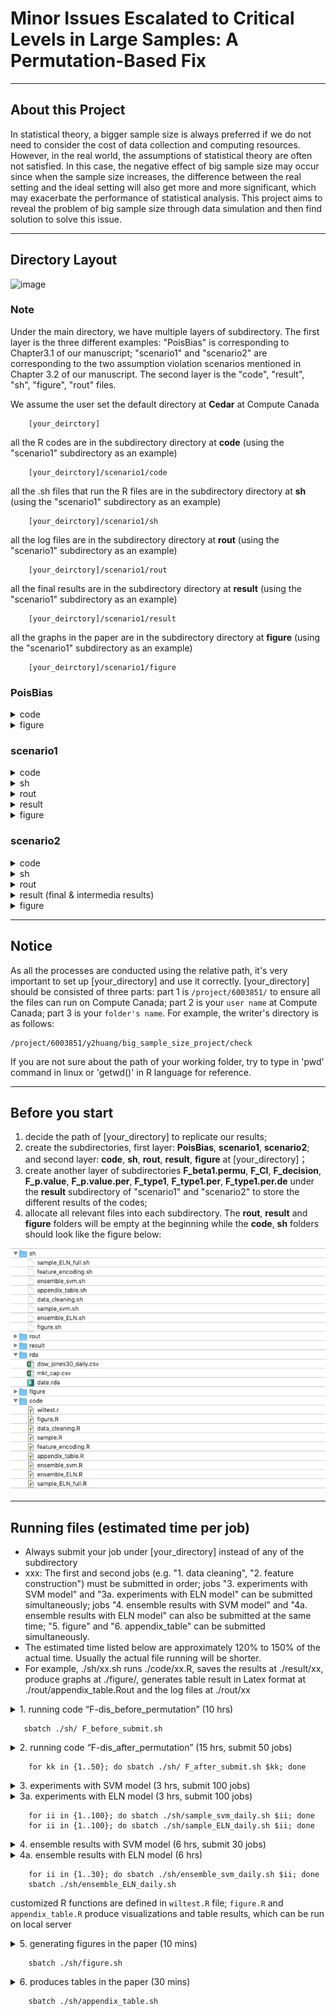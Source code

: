 # Minor Issues Escalated to Critical Levels in Large Samples: A Permutation-Based Fix
---

## About this Project
In statistical theory, a bigger sample size is always preferred if we do not need to consider the cost of data collection and computing resources. However, in the real world, the assumptions of statistical theory are often not satisfied. In this case, the negative effect of big sample size may occur since when the sample size increases, the difference between the real setting and the ideal setting will also get more and more significant, which may exacerbate the performance of statistical analysis. This project aims to reveal the problem of big sample size through data simulation and then find solution to solve this issue.

---
## Directory Layout
![image](https://github.com/ubcxzhang/bigDataIssue/blob/main/illustration_v1.png)

### Note
Under the main directory, we have multiple layers of subdirectory. The first layer is the three different examples: "PoisBias" is corresponding to Chapter3.1 of our manuscript; "scenario1" and "scenario2" are corresponding to the two assumption violation scenarios mentioned in Chapter 3.2 of our manuscript. The second layer is the "code", "result", "sh", "figure", "rout" files.

We assume the user set the default directory at **Cedar** at Compute Canada
~~~
    [your_deirctory]  
~~~
all the R codes are in the subdirectory directory at **code** (using the "scenario1" subdirectory as an example)
~~~
    [your_deirctory]/scenario1/code  
~~~
all the .sh files that run the R files are in the subdirectory directory at **sh** (using the "scenario1" subdirectory as an example)
~~~
    [your_deirctory]/scenario1/sh  
~~~
all the log files are in the subdirectory directory at **rout** (using the "scenario1" subdirectory as an example)
~~~
    [your_deirctory]/scenario1/rout  
~~~
all the final results are in the subdirectory directory at **result** (using the "scenario1" subdirectory as an example)
~~~
    [your_deirctory]/scenario1/result  
~~~
all the graphs in the paper are in the subdirectory directory at **figure** (using the "scenario1" subdirectory as an example)
~~~
    [your_deirctory]/scenario1/figure  
~~~

### PoisBias
<details><summary>code</summary>

    ├── code  
    │   └── PoisBias.R		    # code for Figure1				
</details>
<details><summary>figure</summary>

    ├── figure    	
    │ 	 └── Figure.1		    # Figure1 in manuscript
</details>

### scenario1
<details><summary>code</summary>

    ├──  code 
    │ 	 ├── F_possion_per_small.R		    # code for distribution misspecification scenario when sample size is from n[1] to n[50]
    │ 	 ├── F_possion_per_big.R 		# code for distribution misspecification scenario when sample size is from n[51] to n[60]
    │ 	 └── Figure2.R		           # code used for plotting Figure 2
</details>
<details><summary>sh</summary>

    ├──  sh
    │ 	 ├── F_submit_small.sh		# sh files     
    │ 	 └── F_submit_big.sh  
</details>
<details><summary>rout</summary>

    ├──  log files after submitting jobs
    │ 	 ├── F_possion_per_small.kk.Rout	    # log file for F_possion_per_small.sh for each sample size kk (kk=1,...,50)     
    │ 	 └── F_possion_per_big.kk.ss.Rout       # log file for F_possion_per_big.sh for each sample size kk (kk=51,...,60) and each experiment batch ss (ss=1,...,10)  
</details>
<details><summary>result</summary>
	    
    ├──  result 
    │ 	 ├── F_beta1.permu          # a file that stores the rda results of permutated beta1 values 
    │ 	 ├── F_CI		    # a file that stores the rda results of confidence interval
    │ 	 ├── F_decision		    # a file that stores the rda results of the decisions of the hypothesis tests
    │ 	 ├── F_p.value		    # a file that stores the rda results of p-values before permutation
    │ 	 ├── F_p.value.per          # a file that stores the rda results of p-values after permutation
    │ 	 ├── F_type1		    # a file that stores the rda results of type one error before permutation
    │ 	 ├── F_type1.per	    # a file that stores the rda results of type one error after permutation(using p-values to compute)
    │ 	 └── F_type1.per.de	    # a file that stores the rda results of type one error after permutation(using decisions to compute)
</details>
<details><summary>figure</summary>

    ├── figure   
    │ 	 └── Figure.2		    # Figure2 in manuscript					
</details>

### scenario2
<details><summary>code</summary>

    ├── code  
    │    ├── F_possion_per_small.R		    # code for distribution misspecification scenario when sample size is from 10 to 10^2
    │ 	 ├── F_possion_per_big.R 		# code for distribution misspecification scenario when sample size is from 10^2 to 10^5 
    │ 	 ├── Figure1.R		    # code used for plotting Figure 1
    │ 	 ├── Figure2.R			# code used for plotting Figure 2
    │ 	 ├── xxx.R			    #     
    │ 	 ├── xxx.R			    #     
    │ 	 ├── xxx.R			    #     
    │ 	 ├── xxx.R		        # 
    │ 	 └── xxx.R  	        # 					
</details>
<details><summary>sh</summary>

    ├── sh  
    │    ├── F_submit_small.sh		# sh files
    │ 	 ├── F_submit_big.sh					
    │ 	 ├── xxx.sh 			
    │ 	 ├── xxx.sh 			
    │ 	 ├── xxx.sh
    │ 	 ├── xxx.sh
    │ 	 ├── xxx.sh
    │ 	 └── xxx.sh				
</details>
<details><summary>rout</summary>

    ├──  log files after submitting jobs
    │    ├── data_cleaning.Rout		    # log file for data_cleaning.sh
    │ 	 ├── feature_encoding.Rout		# log file for feature_encoding.sh
    │ 	 ├── sample_svm_daily.i.Rout 			# log file for sample_svm.sh for each seed i (i=1,...,100)
    │ 	 ├── sample_ELN_daily.i.Rout	    # log file for sample_ELN_full.sh for each seed i (i=1,...,100)     
    │ 	 ├── ensemble_svm_daily.Rout			# log file for ensemble_svm.sh 
    │ 	 ├── ensemble_ELN_daily.Rout 		    # log file for ensemble_ELN.sh
    │ 	 ├── figure.Rout                # log file for figure.sh
    │ 	 └── appendix_table.Rout        # log file for appendix_table.sh, generated Latex tables will be stored here
</details>
<details><summary>result (final & intermedia results)</summary>
		    
    ├──  result 
    │ 	 ├── result_type1		        # a file that stores the rda results from the setting of F-distribution before permutation(sample size from 10 to 10^4)       	
    │ 	 ├── result_type1.per		    # a file that stores the rda results from the setting of F-distribution after permutation(sample size from 10 to 10^4)
    │ 	 └── type1.rda		        # a file that stores the results from the setting of F-distribution before permutation(sample size from 10 to 10^6)
</details>
<details><summary>figure</summary>

    ├── figure    
    │ 	 ├── xxx.pdf (Figure.pdf)
    │ 	 ├── xxx.pdf (Figure.pdf)
    │ 	 ├── xxx.pdf (Figure.pdf)
    │ 	 └── xxx.pdf (Figure.pdf)					
</details>

---
## Notice

As all the processes are conducted using the relative path, it's very important to set up [your_directory] and use it correctly. 
[your_directory] should be consisted of three parts: part 1 is ```/project/6003851/``` to ensure all the files can run on Compute Canada; part 2 is your ```user name``` at Compute Canada; part 3 is your ```folder's name```. For example, the writer's directory is as follows:

~~~
/project/6003851/y2huang/big_sample_size_project/check
~~~

If you are not sure about the path of your working folder, try to type in 'pwd' command in linux or 'getwd()' in R language for reference. 

---
## Before you start
1. decide the path of [your_directory] to replicate our results;
2. create the subdirectories, first layer: **PoisBias**, **scenario1**, **scenario2**; and second layer: **code**, **sh**, **rout**, **result**, **figure** at [your_directory]；
3. create another layer of subdirectories **F_beta1.permu**, **F_CI**, **F_decision**, **F_p.value**, **F_p.value.per**, **F_type1**, **F_type1.per**, **F_type1.per.de** under the **result** subdirectory of "scenario1" and "scenario2" to store the different results of the codes;
4. allocate all relevant files into each subdirectory. The **rout**, **result** and **figure** folders will be empty at the beginning while the **code**, **sh** folders should look like the figure below:

![image2](https://github.com/ubcxzhang/Stock-Price-Prediction/blob/master/illustration2.png)

---


## Running files (estimated time per job)

- Always submit your job under [your_directory] instead of any of the subdirectory
- xxx: The first and second jobs (e.g. "1. data cleaning", "2. feature construction") must be submitted in order; jobs "3. experiments with SVM model" and "3a. experiments with ELN model" can be submitted simultaneously; jobs "4. ensemble results with SVM model" and "4a. ensemble results with ELN model" can also be submitted at the same time; "5. figure" and "6. appendix_table" can be submitted simultaneously.
- The estimated time listed below are approximately 120% to 150% of the actual time. Usually the actual file running will be shorter.
- For example, ./sh/xx.sh runs ./code/xx.R, saves the results at ./result/xx, produce graphs at ./figure/, generates table result in Latex format at ./rout/appendix_table.Rout and the log files at ./rout/xx


<details><summary>1. running code “F-dis_before_permutation” (10 hrs)</summary>

- set sample size from 10 to 10^6;
  
- save the type one error result as `./result/type1.rda` file.

 </details>
 
 ~~~
    sbatch ./sh/ F_before_submit.sh
 ~~~


<details><summary>2. running code “F-dis_after_permutation” (15 hrs, submit 50 jobs)</summary>

- set sample size from 10 to 10^4;

- save the result of type one error before permutation as `./result/result_type1` file, and the result of type one error after permutation as `./result/result_type1.per` file.

</details>

~~~
    for kk in {1..50}; do sbatch ./sh/ F_after_submit.sh $kk; done
~~~


<details><summary> 3. experiments with SVM model (3 hrs, submit 100 jobs)</summary>
**note that this job will be submitted 100 times with random seed i from 1 to 100**

- read in R file `./result/[stock_name]_to_sample.rda`;

    - label the response variable (stock mid-price movement);

    - read in random seed i, subsample sample of 10,000 obs with 8,000 training set and 2,000 testing set;

    - data winsorization and standardization;

    - conduct experiments: baseline model without ensemble/baseline model without FPCA/baseline model without "within-window" features;

    - calculate Recall, Precision and F1 score for each experiment above;

- save file `./result/[stock_name]_i_model_svm_daily.rda`.
    
</details>


<details><summary> 3a. experiments with ELN model (3 hrs, submit 100 jobs)</summary>
**note that this job will be submitted 100 times with random seed from 1 to 100**

- read in R file `./result/[stock_name]_to_sample.rda`;

    - label the response variable (stock mid-price movement);

    - read in random seed i, subsample sample of 10,000 obs with 8,000 training set and 2,000 testing set;

    - data winsorization and standardization;

    - conduct experiments: baseline ELN model without ensemble;

    - calculate Recall, Precision and F1 score with the application of manually defined function "get Accuracy" from "wiltest.r";

- save file `./result/[stock_name]_i_eln_daily.rda`, `./result/[stock_name]_i_eln_nofpca_daily.rda`, and `./result/[stock_name]_i_eln_nowin_daily.rda`.

</details>

~~~
    for ii in {1..100}; do sbatch ./sh/sample_svm_daily.sh $ii; done
    for ii in {1..100}; do sbatch ./sh/sample_ELN_daily.sh $ii; done
 ~~~  


<details><summary> 4. ensemble results with SVM model (6 hrs, submit 30 jobs)</summary>
    **SVM model ensemble is too slow, divide it into 30 separate jobs representing 30 targeted stocks**

- using loop i equals 1 to 100 and read in data `./result/[stock_name]_i_model_svm_daily.rda`;

    - skip experiments that don't have converged results;

    - use the voting scheme to make final predictions;

    - calculate Recall, Precision and F1 score for each ensemble experiment (e.g. baseline model/baseline model without FPCAs/baseline model without "within-window" vars);

- store all accuracy as R file `./result/[stock_name]_svm_ensemble_model_daily.rda`.
    
</details>


<details><summary> 4a. ensemble results with ELN model (6 hrs)</summary>

- using loop i equals 1 to 100 and read in data `./result/[stock_name]_i_eln_daily.rda`;

    - skip experiments that don't have converged results;

    - use the voting scheme to make final predictions;

    - calculate Recall, Precision and F1 score for the ensemble experiment (e.g. baseline model with ELN);

- store all accuracy as R file `./result/[stock_name]_eln_ensemble_model_daily.rda`.
        
</details>

~~~
    for ii in {1..30}; do sbatch ./sh/ensemble_svm_daily.sh $ii; done
    sbatch ./sh/ensemble_ELN_daily.sh
~~~ 

customized R functions are defined in `wiltest.R` file; `figure.R` and `appendix_table.R` produce visualizations and table results, which can be run on local server

<details><summary> 5. generating figures in the paper (10 mins)</summary>
- read in data `./rda/dow_jones30_daily.csv`;

    - illstrates the daily price change of Dow Jones 30 index;

- store figure 1 `./figure/dj30.pdf (Figure2.pdf)`.

- using loop i equals 1 to 30 and read in data `./result/[char_name]_svm_ensemble_model_daily.rda`;

    - produces boxplots using ggplot;

    - shows comparisons between baseline model v.s. ensemble model, baseline model v.s. no FPCA model, and baseline model v.s. no within-window model;

- store figure 2 `./figure/combined_plot_daily.pdf (Figure3.pdf)`.

- read in data `./result/[stock_name]_i_eln_daily.rda`, `./result/[stock_name]_i_eln_nofpca_daily.rda`, and `./result/[stock_name]_i_eln_nowin_daily.rda`;

    - produces boxplots using ggplot;

    - shows comparisons between baseline model v.s. ensemble eln model, baseline model v.s. no FPCA model, and baseline model v.s. no within-window model;

- store figure 3 `./figure/combined_plot_eln_daily.pdf (Figure4.pdf)`.
    
- using loop k equals 1 to 30 and read in data `./result/[char_name]_k_eln_daily.rda`;

    - produces barplots using ggplot;

    - shows histogram of selected variables by ELN model in all three mid-price direction;

- store figure 4 `./figure/barplot.pdf (Figure5.pdf)`.
    
        
</details>

~~~
    sbatch ./sh/figure.sh
~~~ 
<details><summary> 6. produces tables in the paper (30 mins)</summary>
**All the table results output are in latex format, they are printed in the log file at './rout/appendix_table.Rout'**

- produces table1 showing the median values of Recall, Precision and F1 score of the baseline model over all 100 experiments;

- produces table2 showing the median values of Recall, Precision and F1 score of the ensemble with SVM, nofpca, and no within-win models over all 100 experiments respectively;

- produces tables showing the summary statistics of the features of the full sample, read in data `./rda/mkt_cap.csv`;

- save file `./result/intermedia_table.rda`
        
</details>

~~~
    sbatch ./sh/appendix_table.sh
~~~ 
